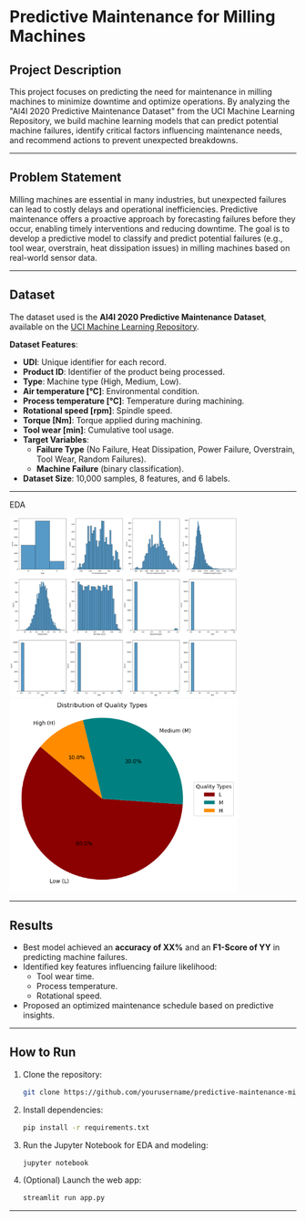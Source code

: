 # Predictive Maintenance for Milling Machines

## Project Description
This project focuses on predicting the need for maintenance in milling machines to minimize downtime and optimize operations. By analyzing the "AI4I 2020 Predictive Maintenance Dataset" from the UCI Machine Learning Repository, we build machine learning models that can predict potential machine failures, identify critical factors influencing maintenance needs, and recommend actions to prevent unexpected breakdowns.

---

## Problem Statement
Milling machines are essential in many industries, but unexpected failures can lead to costly delays and operational inefficiencies. Predictive maintenance offers a proactive approach by forecasting failures before they occur, enabling timely interventions and reducing downtime. The goal is to develop a predictive model to classify and predict potential failures (e.g., tool wear, overstrain, heat dissipation issues) in milling machines based on real-world sensor data.

---

## Dataset
The dataset used is the **AI4I 2020 Predictive Maintenance Dataset**, available on the [UCI Machine Learning Repository](https://archive.ics.uci.edu/dataset/601/ai4i+2020+predictive+maintenance+dataset).

**Dataset Features**:
- **UDI**: Unique identifier for each record.
- **Product ID**: Identifier of the product being processed.
- **Type**: Machine type (High, Medium, Low).
- **Air temperature [°C]**: Environmental condition.
- **Process temperature [°C]**: Temperature during machining.
- **Rotational speed [rpm]**: Spindle speed.
- **Torque [Nm]**: Torque applied during machining.
- **Tool wear [min]**: Cumulative tool usage.
- **Target Variables**:
  - **Failure Type** (No Failure, Heat Dissipation, Power Failure, Overstrain, Tool Wear, Random Failures).
  - **Machine Failure** (binary classification).
- **Dataset Size**: 10,000 samples, 8 features, and 6 labels.

---

EDA

<img src="_EDA/histogram.png" width="400"> <img src="_EDA/Quality_Types.png" width="400">

---

## Results
- Best model achieved an **accuracy of XX%** and an **F1-Score of YY** in predicting machine failures.
- Identified key features influencing failure likelihood:
  - Tool wear time.
  - Process temperature.
  - Rotational speed.
- Proposed an optimized maintenance schedule based on predictive insights.

---

## How to Run
1. Clone the repository:
   ```bash
   git clone https://github.com/yourusername/predictive-maintenance-milling.git
   ```

2. Install dependencies:
   ```bash
   pip install -r requirements.txt
   ```

3. Run the Jupyter Notebook for EDA and modeling:
   ```bash
   jupyter notebook
   ```

4. (Optional) Launch the web app:
   ```bash
   streamlit run app.py
   ```

---
